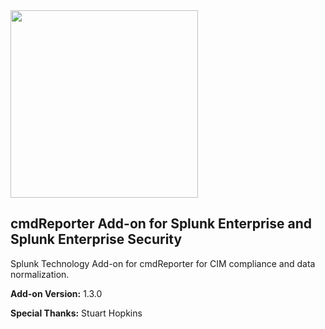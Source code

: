 <img src="https://files.cmdreporter.com/cmdReporter-logo.png" width="300">

## cmdReporter Add-on for Splunk Enterprise and Splunk Enterprise Security ##

Splunk Technology Add-on for cmdReporter for CIM compliance and data normalization.

**Add-on Version:** 1.3.0


**Special Thanks:** Stuart Hopkins  
